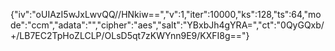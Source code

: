 {"iv":"oUIAzI5wJxLwvQQ//HNkiw==","v":1,"iter":10000,"ks":128,"ts":64,"mode":"ccm","adata":"","cipher":"aes","salt":"YBxbJh4gYRA=","ct":"0QyGQxb/+/LB7EC2TpHoZLCLP/OLsD5qt7zKWYnn9E9/KXFI8g=="}
